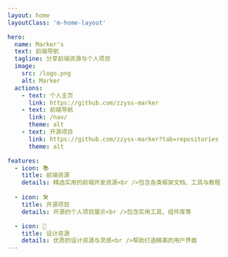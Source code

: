 ```yaml
---
layout: home
layoutClass: 'm-home-layout'

hero:
  name: Marker's
  text: 前端导航
  tagline: 分享前端资源与个人项目
  image:
    src: /logo.png
    alt: Marker
  actions:
    - text: 个人主页
      link: https://github.com/zzyss-marker
    - text: 前端导航
      link: /nav/
      theme: alt
    - text: 开源项目
      link: https://github.com/zzyss-marker?tab=repositories
      theme: alt

features:
  - icon: 📚
    title: 前端资源
    details: 精选实用的前端开发资源<br />包含各类框架文档、工具与教程
    
  - icon: 🛠️
    title: 开源项目
    details: 开源的个人项目展示<br />包含实用工具、组件库等

  - icon: 🎨
    title: 设计资源
    details: 优质的设计资源与灵感<br />帮助打造精美的用户界面
---
```

<style>
/*爱的魔力转圈圈*/
.m-home-layout .image-src:hover {
  transform: translate(-50%, -50%) rotate(666turn);
  transition: transform 59s 1s cubic-bezier(0.3, 0, 0.8, 1);
}

.m-home-layout .details small {
  opacity: 0.8;
}

.m-home-layout .bottom-small {
  display: block;
  margin-top: 2em;
  text-align: right;
}
</style>
